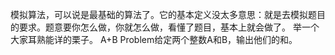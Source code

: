 模拟算法，可以说是最基础的算法了。它的基本定义没太多意思：就是去模拟题目的要求。题意要你怎么做，你就怎么做，看懂了题目，基本上就会做了。 举一个大家耳熟能详的栗子。 A+B Problem给定两个整数A和B，输出他们的和。  

